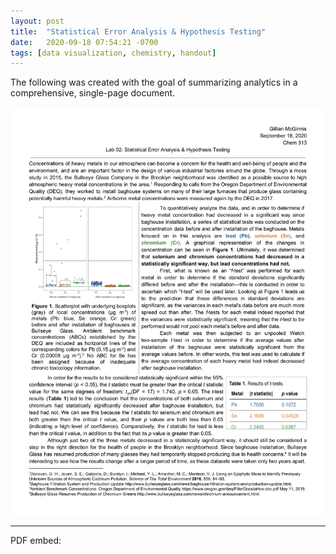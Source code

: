 ```yaml
---
layout: post
title:  "Statistical Error Analysis & Hypothesis Testing"
date:   2020-09-18 07:54:21 -0700
tags: [data visualization, chemistry, handout]
---
```


The following was created with the goal of summarizing analytics in a comprehensive, single-page document.

[![Sep 2020 error handout](/assets/handouts/2020-09-stat-error.png)](/assets/handouts/2020-09-stat-error.pdf)

<hr>

PDF embed: 

<object data="/assets/handouts/2020-09-stat-error.pdf" width="1000" height="1000" type='application/pdf'/>